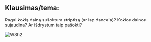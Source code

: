 ## Klausimas/tema:
Pagal kokią dainą sušoktum striptizą (ar lap dance'a)? Kokios dainos sujaudina? Ar išdrystum taip pašokti?

![W3h2](https://user-images.githubusercontent.com/75223984/101835815-03f37080-3b45-11eb-855d-c7e95f3cfd66.gif)
